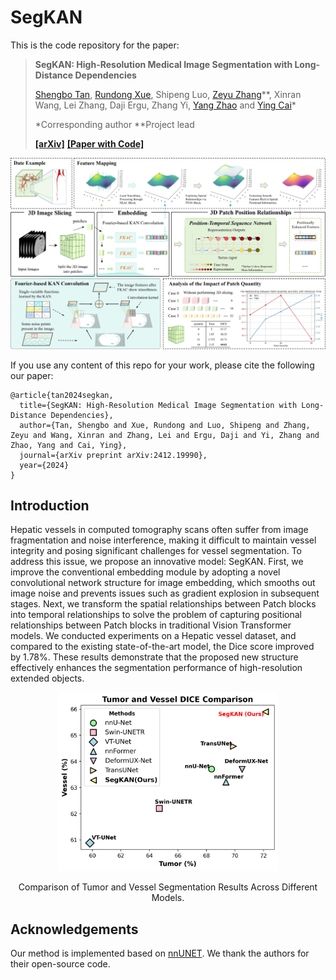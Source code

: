 # SegKAN

This is the code repository for the paper:
> **SegKAN: High-Resolution Medical Image Segmentation with Long-Distance Dependencies**
>
> [Shengbo Tan](https://github.com/goblin327), [Rundong Xue](https://github.com/Yizhao-dong), Shipeng Luo, [Zeyu Zhang](https://steve-zeyu-zhang.github.io/)\**, Xinran Wang, Lei Zhang, Daji Ergu, Zhang Yi, [Yang Zhao](https://yangyangkiki.github.io/) and [Ying Cai](https://ieeexplore.ieee.org/author/37087137422)\*
>
> \*Corresponding author \**Project lead
> 
> **[[arXiv]](https://arxiv.org/abs/2412.19990)** **[[Paper with Code]](https://paperswithcode.com/paper/segkan-high-resolution-medical-image)**

![](./main.jpg)

If you use any content of this repo for your work, please cite the following our paper:
```
@article{tan2024segkan,
  title={SegKAN: High-Resolution Medical Image Segmentation with Long-Distance Dependencies},
  author={Tan, Shengbo and Xue, Rundong and Luo, Shipeng and Zhang, Zeyu and Wang, Xinran and Zhang, Lei and Ergu, Daji and Yi, Zhang and Zhao, Yang and Cai, Ying},
  journal={arXiv preprint arXiv:2412.19990},
  year={2024}
}
```



## Introduction
Hepatic vessels in computed tomography scans often suffer from image fragmentation and noise interference, making it difficult to maintain vessel integrity and posing significant challenges for vessel segmentation. To address this issue, we propose an innovative model: SegKAN. First, we improve the conventional embedding module by adopting a novel convolutional network structure for image embedding, which smooths out image noise and prevents issues such as gradient explosion in subsequent stages. Next, we transform the spatial relationships between Patch blocks into temporal relationships to solve the problem of capturing positional relationships between Patch blocks in traditional Vision Transformer models. We conducted experiments on a Hepatic vessel dataset, and compared to the existing state-of-the-art model, the Dice score improved by 1.78\%. These results demonstrate that the proposed new structure effectively enhances the segmentation performance of high-resolution extended objects.
<div align="center">
<img src="Comparison.png" width="70%">

Comparison of Tumor and Vessel Segmentation Results Across Different Models.
</div>


## Acknowledgements
Our method is implemented based on [nnUNET](https://github.com/MIC-DKFZ/nnUNet). We thank the authors for their open-source code.

